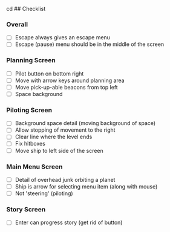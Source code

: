 cd ## Checklist

### Overall
- [ ] Escape always gives an escape menu
- [ ] Escape (pause) menu should be in the middle of the screen

### Planning Screen

- [ ] Pilot button on bottom right
- [ ] Move with arrow keys around planning area
- [ ] Move pick-up-able beacons from top left
- [ ] Space background

### Piloting Screen

- [ ] Background space detail (moving background of space)
- [ ] Allow stopping of movement to the right
- [ ] Clear line where the level ends
- [ ] Fix hitboxes
- [ ] Move ship to left side of the screen

### Main Menu Screen
- [ ] Detail of overhead junk orbiting a planet
- [ ] Ship is arrow for selecting menu item (along with mouse)
- [ ] Not 'steering' (piloting)

### Story Screen
- [ ] Enter can progress story (get rid of button)
